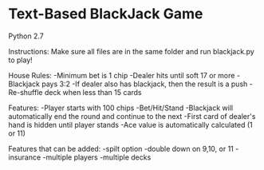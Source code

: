 Text-Based BlackJack Game
============

Python 2.7

Instructions:
Make sure all files are in the same folder and run blackjack.py to play!

House Rules:
-Minimum bet is 1 chip
-Dealer hits until soft 17 or more
-Blackjack pays 3:2
-If dealer also has blackjack, then the result is a push
-Re-shuffle deck when less than 15 cards

Features:
-Player starts with 100 chips
-Bet/Hit/Stand
-Blackjack will automatically end the round and continue to the next
-First card of dealer's hand is hidden until player stands
-Ace value is automatically calculated (1 or 11)	

Features that can be added:
-spilt option
-double down on 9,10, or 11
-insurance
-multiple players
-multiple decks